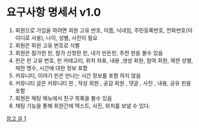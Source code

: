 # 요구사항 명세서 v1.0


1. 회원으로 가입을 하려면 회원 고유 번호, 이름, 닉네임, 주민등록번호, 전화번호(아이디로 사용), 나이, 성별, 사진이 필요
2. 회원은 회원 고유 번호로 식별 
3. 회원은 참가한 핀, 참가 신청한 핀, 내가 만든핀, 추천 핀을 볼수 있음
4. 핀은 핀 고유 번호, 핀 카테고리, 위치 좌표, 내용 ,생성 회원, 참여 회원, 제한 성별, 제한 명수, 시간에 대한 정보 포함 
5. 커뮤니티, 이야기 핀은 만나는 시간 정보를 포함 하지 않음
6. 커뮤니티 글은 커뮤니티 핀 , 작성 회원 , 공감 회원 , 댓글 , 사진 , 내용, 공유 핀을 포함 
7. 회원은 채팅 메뉴에서 친구 목록을 볼수 있음
8. 채팅 기능을 통해 회원간에 텍스트, 사진, 위치를 보낼 수 있다. 

[참고 글 1](https://advenoh.tistory.com/31)